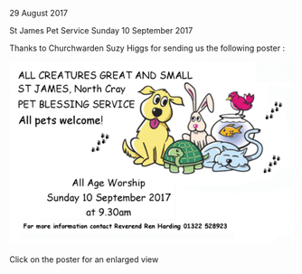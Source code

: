 29 August 2017

St James Pet Service Sunday 10 September 2017

Thanks to Churchwarden Suzy Higgs for sending us the following poster :

[](http://www.northcrayresidents.org.uk/posters/poster112.pdf)

![Image](images/nm0289_1.gif)

Click on the poster for an enlarged view
